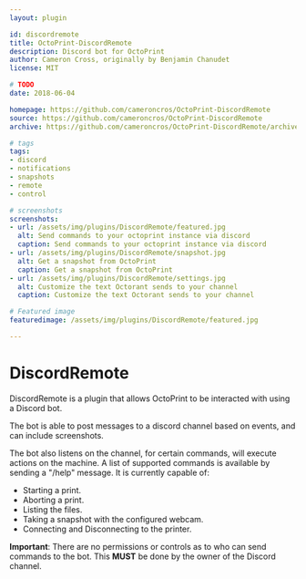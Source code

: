 ```yaml
---
layout: plugin

id: discordremote
title: OctoPrint-DiscordRemote
description: Discord bot for OctoPrint
author: Cameron Cross, originally by Benjamin Chanudet
license: MIT

# TODO
date: 2018-06-04

homepage: https://github.com/cameroncros/OctoPrint-DiscordRemote
source: https://github.com/cameroncros/OctoPrint-DiscordRemote
archive: https://github.com/cameroncros/OctoPrint-DiscordRemote/archive/master.zip

# tags
tags:
- discord
- notifications
- snapshots
- remote
- control

# screenshots
screenshots:
- url: /assets/img/plugins/DiscordRemote/featured.jpg
  alt: Send commands to your octoprint instance via discord
  caption: Send commands to your octoprint instance via discord
- url: /assets/img/plugins/DiscordRemote/snapshot.jpg
  alt: Get a snapshot from OctoPrint
  caption: Get a snapshot from OctoPrint
- url: /assets/img/plugins/DiscordRemote/settings.jpg
  alt: Customize the text Octorant sends to your channel
  caption: Customize the text Octorant sends to your channel

# Featured image
featuredimage: /assets/img/plugins/DiscordRemote/featured.jpg

---
```


# DiscordRemote

DiscordRemote is a plugin that allows OctoPrint to be interacted with using a Discord bot.

The bot is able to post messages to a discord channel based on events, and can include screenshots.

The bot also listens on the channel, for certain commands, will execute actions on the machine.
A list of supported commands is available by sending a "/help" message.
It is currently capable of:

* Starting a print.
* Aborting a print.
* Listing the files.
* Taking a snapshot with the configured webcam.
* Connecting and Disconnecting to the printer.


**Important**: There are no permissions or controls as to who can send commands to the bot.
This **MUST** be done by the owner of the Discord channel.
